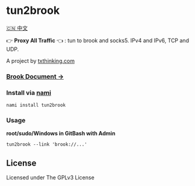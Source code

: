 # tun2brook

[🇨🇳 中文](README_ZH.md)

👉 **Proxy All Traffic** 👈 : tun to brook and socks5. IPv4 and IPv6, TCP and UDP.

A project by [txthinking.com](https://www.txthinking.com)

### [Brook Document ->](https://txthinking.github.io/brook/)

### Install via [nami](https://github.com/txthinking/nami)

```
nami install tun2brook
```

### Usage

**root/sudo/Windows in GitBash with Admin**

```
tun2brook --link 'brook://...'
```

## License

Licensed under The GPLv3 License
